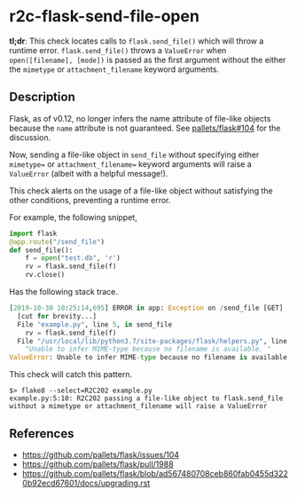 # r2c-flask-send-file-open

**tl;dr**: This check locates calls to `flask.send_file()` which will throw a runtime error. `flask.send_file()` throws a `ValueError` when `open([filename], [mode])` is passed as the first argument without the either the `mimetype` or `attachment_filename` keyword arguments.

## Description

Flask, as of v0.12, no longer infers the name attribute of file-like objects because the `name` attribute is not guaranteed. See [pallets/flask#104](https://github.com/pallets/flask/issues/104) for the discussion.

Now, sending a file-like object in `send_file` without specifying either `mimetype=` or `attachment_filename=` keyword arguments will raise a `ValueError` (albeit with a helpful message!).

This check alerts on the usage of a file-like object without satisfying the other conditions, preventing a runtime error.

For example, the following snippet,

``` python
import flask
@app.route("/send_file")
def send_file():
    f = open("test.db", 'r')
    rv = flask.send_file(f)
    rv.close()
```

Has the following stack trace.

``` python
[2019-10-30 10:25:14,695] ERROR in app: Exception on /send_file [GET]
  [cut for brevity...]
  File "example.py", line 5, in send_file
    rv = flask.send_file(f)
  File "/usr/local/lib/python3.7/site-packages/flask/helpers.py", line 593, in send_file
    "Unable to infer MIME-type because no filename is available. "
ValueError: Unable to infer MIME-type because no filename is available. Please set either `attachment_filename`, pass a filepath to `filename_or_fp` or set your own MIME-type via `mimetype`.
```

This check will catch this pattern.

```
$> flake8 --select=R2C202 example.py
example.py:5:10: R2C202 passing a file-like object to flask.send_file without a mimetype or attachment_filename will raise a ValueError
```

## References

- https://github.com/pallets/flask/issues/104
- https://github.com/pallets/flask/pull/1988
- https://github.com/pallets/flask/blob/ad567480708ceb860fab0455d3220b92ecd67601/docs/upgrading.rst
